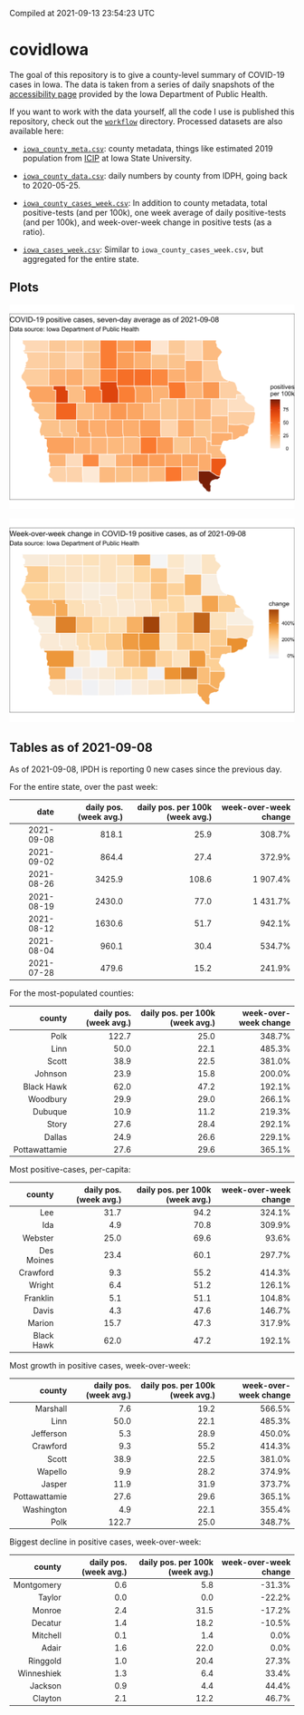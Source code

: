 Compiled at 2021-09-13 23:54:23 UTC

<!-- README.md is generated from README.Rmd. Please edit that file -->

# covidIowa

<!-- badges: start -->

<!-- badges: end -->

The goal of this repository is to give a county-level summary of
COVID-19 cases in Iowa. The data is taken from a series of daily
snapshots of the [accessibility
page](https://coronavirus.iowa.gov/pages/access) provided by the Iowa
Department of Public Health.

If you want to work with the data yourself, all the code I use is
published this repository, check out the [`workflow`](workflow)
directory. Processed datasets are also available here:

  - [`iowa_county_meta.csv`](https://raw.githubusercontent.com/ijlyttle/covidIowa/master/workflow/data/99-publish/iowa_county_meta.csv):
    county metadata, things like estimated 2019 population from
    [ICIP](https://www.icip.iastate.edu/tables/population/counties-estimates)
    at Iowa State University.

  - [`iowa_county_data.csv`](https://raw.githubusercontent.com/ijlyttle/covidIowa/master/workflow/data/99-publish/iowa_county_data.csv):
    daily numbers by county from IDPH, going back to 2020-05-25.

  - [`iowa_county_cases_week.csv`](https://raw.githubusercontent.com/ijlyttle/covidIowa/master/workflow/data/99-publish/iowa_county_data.csv):
    In addition to county metadata, total positive-tests (and per 100k),
    one week average of daily positive-tests (and per 100k), and
    week-over-week change in positive tests (as a ratio).

  - [`iowa_cases_week.csv`](https://raw.githubusercontent.com/ijlyttle/covidIowa/master/workflow/data/99-publish/iowa_cases_week.csv):
    Similar to `iowa_county_cases_week.csv`, but aggregated for the
    entire state.

## Plots

![](workflow/data/99-publish/iowa_cases.png)

![](workflow/data/99-publish/iowa_change.png)

## Tables as of 2021-09-08

As of 2021-09-08, IPDH is reporting 0 new cases since the previous day.

For the entire state, over the past week:

|       date | daily pos. (week avg.) | daily pos. per 100k (week avg.) | week-over-week change |
| ---------: | ---------------------: | ------------------------------: | --------------------: |
| 2021-09-08 |                  818.1 |                            25.9 |                308.7% |
| 2021-09-02 |                  864.4 |                            27.4 |                372.9% |
| 2021-08-26 |                 3425.9 |                           108.6 |              1 907.4% |
| 2021-08-19 |                 2430.0 |                            77.0 |              1 431.7% |
| 2021-08-12 |                 1630.6 |                            51.7 |                942.1% |
| 2021-08-04 |                  960.1 |                            30.4 |                534.7% |
| 2021-07-28 |                  479.6 |                            15.2 |                241.9% |

For the most-populated counties:

|        county | daily pos. (week avg.) | daily pos. per 100k (week avg.) | week-over-week change |
| ------------: | ---------------------: | ------------------------------: | --------------------: |
|          Polk |                  122.7 |                            25.0 |                348.7% |
|          Linn |                   50.0 |                            22.1 |                485.3% |
|         Scott |                   38.9 |                            22.5 |                381.0% |
|       Johnson |                   23.9 |                            15.8 |                200.0% |
|    Black Hawk |                   62.0 |                            47.2 |                192.1% |
|      Woodbury |                   29.9 |                            29.0 |                266.1% |
|       Dubuque |                   10.9 |                            11.2 |                219.3% |
|         Story |                   27.6 |                            28.4 |                292.1% |
|        Dallas |                   24.9 |                            26.6 |                229.1% |
| Pottawattamie |                   27.6 |                            29.6 |                365.1% |

Most positive-cases, per-capita:

|     county | daily pos. (week avg.) | daily pos. per 100k (week avg.) | week-over-week change |
| ---------: | ---------------------: | ------------------------------: | --------------------: |
|        Lee |                   31.7 |                            94.2 |                324.1% |
|        Ida |                    4.9 |                            70.8 |                309.9% |
|    Webster |                   25.0 |                            69.6 |                 93.6% |
| Des Moines |                   23.4 |                            60.1 |                297.7% |
|   Crawford |                    9.3 |                            55.2 |                414.3% |
|     Wright |                    6.4 |                            51.2 |                126.1% |
|   Franklin |                    5.1 |                            51.1 |                104.8% |
|      Davis |                    4.3 |                            47.6 |                146.7% |
|     Marion |                   15.7 |                            47.3 |                317.9% |
| Black Hawk |                   62.0 |                            47.2 |                192.1% |

Most growth in positive cases, week-over-week:

|        county | daily pos. (week avg.) | daily pos. per 100k (week avg.) | week-over-week change |
| ------------: | ---------------------: | ------------------------------: | --------------------: |
|      Marshall |                    7.6 |                            19.2 |                566.5% |
|          Linn |                   50.0 |                            22.1 |                485.3% |
|     Jefferson |                    5.3 |                            28.9 |                450.0% |
|      Crawford |                    9.3 |                            55.2 |                414.3% |
|         Scott |                   38.9 |                            22.5 |                381.0% |
|       Wapello |                    9.9 |                            28.2 |                374.9% |
|        Jasper |                   11.9 |                            31.9 |                373.7% |
| Pottawattamie |                   27.6 |                            29.6 |                365.1% |
|    Washington |                    4.9 |                            22.1 |                355.4% |
|          Polk |                  122.7 |                            25.0 |                348.7% |

Biggest decline in positive cases, week-over-week:

|     county | daily pos. (week avg.) | daily pos. per 100k (week avg.) | week-over-week change |
| ---------: | ---------------------: | ------------------------------: | --------------------: |
| Montgomery |                    0.6 |                             5.8 |               \-31.3% |
|     Taylor |                    0.0 |                             0.0 |               \-22.2% |
|     Monroe |                    2.4 |                            31.5 |               \-17.2% |
|    Decatur |                    1.4 |                            18.2 |               \-10.5% |
|   Mitchell |                    0.1 |                             1.4 |                  0.0% |
|      Adair |                    1.6 |                            22.0 |                  0.0% |
|   Ringgold |                    1.0 |                            20.4 |                 27.3% |
| Winneshiek |                    1.3 |                             6.4 |                 33.4% |
|    Jackson |                    0.9 |                             4.4 |                 44.4% |
|    Clayton |                    2.1 |                            12.2 |                 46.7% |
